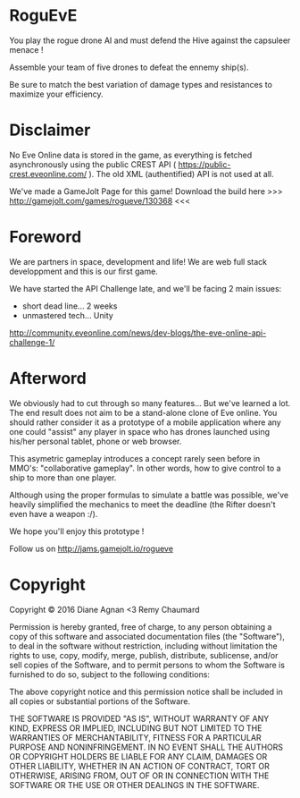 # RoguEvE

You play the rogue drone AI and must defend the Hive against the capsuleer menace !

Assemble your team of five drones to defeat the ennemy ship(s).

Be sure to match the best variation of damage types and resistances to maximize your efficiency.


# Disclaimer

No Eve Online data is stored in the game, as everything is fetched asynchronously using the public CREST API ( https://public-crest.eveonline.com/ ).
The old XML (authentified) API is not used at all.

We've made a GameJolt Page for this game! Download the build here >>> http://gamejolt.com/games/rogueve/130368 <<<



# Foreword

We are partners in space, development and life!
We are web full stack developpment and this is our first game.

We have started the API Challenge late, and we'll be facing 2 main issues:

- short dead line... 2 weeks
- unmastered tech... Unity

http://community.eveonline.com/news/dev-blogs/the-eve-online-api-challenge-1/


# Afterword

We obviously had to cut through so many features... But we've learned a lot.
The end result does not aim to be a stand-alone clone of Eve online.
You should rather consider it as a prototype of a mobile application where any one could "assist" any player in space who has drones launched using his/her personal tablet, phone or web browser.

This asymetric gameplay introduces a concept rarely seen before in MMO's: "collaborative gameplay". In other words, how to give control to a ship to more than one player.

Although using the proper formulas to simulate a battle was possible, we've heavily simplified the mechanics to meet the deadline (the Rifter doesn't even have a weapon :/).

We hope you'll enjoy this prototype !

Follow us on http://jams.gamejolt.io/rogueve


# Copyright 

Copyright © 2016 Diane Agnan <3 Remy Chaumard

Permission is hereby granted, free of charge, to any person obtaining a copy of this software and associated documentation files (the "Software"), to deal in the software without restriction, including without limitation the rights to use, copy, modify, merge, publish, distribute, sublicense, and/or sell copies of the Software, and to permit persons to whom the Software is furnished to do so, subject to the following conditions:

The above copyright notice and this permission notice shall be included in all copies or substantial portions of the Software.

THE SOFTWARE IS PROVIDED "AS IS", WITHOUT WARRANTY OF ANY KIND, EXPRESS OR IMPLIED, INCLUDING BUT NOT LIMITED TO THE WARRANTIES OF MERCHANTABILITY, FITNESS FOR A PARTICULAR PURPOSE AND NONINFRINGEMENT.  IN NO EVENT SHALL THE AUTHORS OR COPYRIGHT HOLDERS BE LIABLE FOR ANY CLAIM, DAMAGES OR OTHER LIABILITY, WHETHER IN AN ACTION OF CONTRACT, TORT OR OTHERWISE, ARISING FROM, OUT OF OR IN CONNECTION WITH THE SOFTWARE OR THE USE OR OTHER DEALINGS IN THE SOFTWARE.
